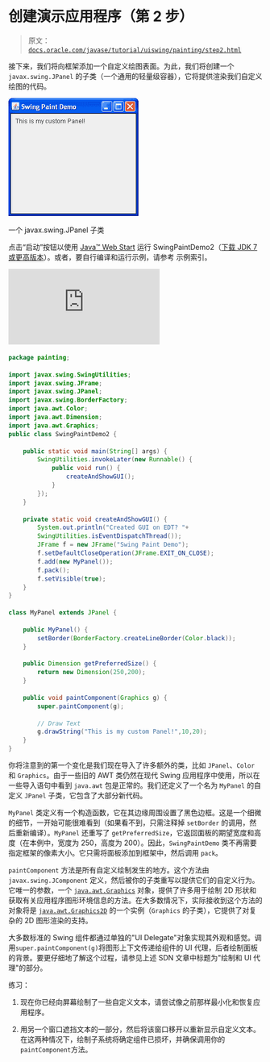 # 创建演示应用程序（第 2 步）

> 原文：[`docs.oracle.com/javase/tutorial/uiswing/painting/step2.html`](https://docs.oracle.com/javase/tutorial/uiswing/painting/step2.html)

接下来，我们将向框架添加一个自定义绘图表面。为此，我们将创建一个 `javax.swing.JPanel` 的子类（一个通用的轻量级容器），它将提供渲染我们自定义绘图的代码。

![在 GUI 中创建新项目](img/ab6febd9863bbe7f4087de17ce549c53.png)

一个 javax.swing.JPanel 子类

点击“启动”按钮以使用 [Java™ Web Start](http://www.oracle.com/technetwork/java/javase/javawebstart/index.html) 运行 SwingPaintDemo2（[下载 JDK 7 或更高版本](http://www.oracle.com/technetwork/java/javase/downloads/index.html)）。或者，要自行编译和运行示例，请参考 示例索引。

![启动 SwingPaintDemo2 示例](https://docs.oracle.com/javase/tutorialJWS/samples/uiswing/SwingPaintDemo2Project/SwingPaintDemo2.jnlp)

```java
package painting;

import javax.swing.SwingUtilities;
import javax.swing.JFrame;
import javax.swing.JPanel;
import javax.swing.BorderFactory;
import java.awt.Color;
import java.awt.Dimension;
import java.awt.Graphics; 
public class SwingPaintDemo2 {

    public static void main(String[] args) {
        SwingUtilities.invokeLater(new Runnable() {
            public void run() {
                createAndShowGUI(); 
            }
        });
    }

    private static void createAndShowGUI() {
        System.out.println("Created GUI on EDT? "+
        SwingUtilities.isEventDispatchThread());
        JFrame f = new JFrame("Swing Paint Demo");
        f.setDefaultCloseOperation(JFrame.EXIT_ON_CLOSE);
        f.add(new MyPanel());
        f.pack();
        f.setVisible(true);
    }
}

class MyPanel extends JPanel {

    public MyPanel() {
        setBorder(BorderFactory.createLineBorder(Color.black));
    }

    public Dimension getPreferredSize() {
        return new Dimension(250,200);
    }

    public void paintComponent(Graphics g) {
        super.paintComponent(g);       

        // Draw Text
        g.drawString("This is my custom Panel!",10,20);
    }  
} 

```

你将注意到的第一个变化是我们现在导入了许多额外的类，比如 `JPanel`、`Color` 和 `Graphics`。由于一些旧的 AWT 类仍然在现代 Swing 应用程序中使用，所以在一些导入语句中看到 `java.awt` 包是正常的。我们还定义了一个名为 `MyPanel` 的自定义 `JPanel` 子类，它包含了大部分新代码。

`MyPanel` 类定义有一个构造函数，它在其边缘周围设置了黑色边框。这是一个细微的细节，一开始可能很难看到（如果看不到，只需注释掉 `setBorder` 的调用，然后重新编译）。`MyPanel` 还重写了 `getPreferredSize`，它返回面板的期望宽度和高度（在本例中，宽度为 250，高度为 200）。因此，`SwingPaintDemo` 类不再需要指定框架的像素大小。它只需将面板添加到框架中，然后调用 `pack`。

`paintComponent` 方法是所有自定义绘制发生的地方。这个方法由 `javax.swing.JComponent` 定义，然后被你的子类重写以提供它们的自定义行为。它唯一的参数，一个 [`java.awt.Graphics`](https://docs.oracle.com/javase/8/docs/api/java/awt/Graphics.html) 对象，提供了许多用于绘制 2D 形状和获取有关应用程序图形环境信息的方法。在大多数情况下，实际接收到这个方法的对象将是 [`java.awt.Graphics2D`](https://docs.oracle.com/javase/8/docs/api/java/awt/Graphics2D.html) 的一个实例（`Graphics` 的子类），它提供了对复杂的 2D 图形渲染的支持。

大多数标准的 Swing 组件都通过单独的"UI Delegate"对象实现其外观和感觉。调用`super.paintComponent(g)`将图形上下文传递给组件的 UI 代理，后者绘制面板的背景。要更仔细地了解这个过程，请参见上述 SDN 文章中标题为"绘制和 UI 代理"的部分。

练习：

1.  现在你已经向屏幕绘制了一些自定义文本，请尝试像之前那样最小化和恢复应用程序。

1.  用另一个窗口遮挡文本的一部分，然后将该窗口移开以重新显示自定义文本。在这两种情况下，绘制子系统将确定组件已损坏，并确保调用你的`paintComponent`方法。
